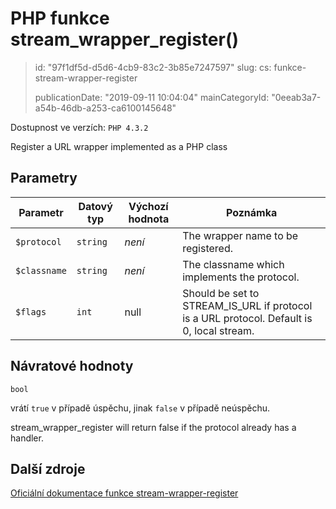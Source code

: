 PHP funkce stream_wrapper_register()
====================================

> id: "97f1df5d-d5d6-4cb9-83c2-3b85e7247597"
> slug:
> 	cs: funkce-stream-wrapper-register
>
> publicationDate: "2019-09-11 10:04:04"
> mainCategoryId: "0eeab3a7-a54b-46db-a253-ca6100145648"

Dostupnost ve verzích: `PHP 4.3.2`

Register a URL wrapper implemented as a PHP class


Parametry
--------------

| Parametr | Datový typ | Výchozí hodnota | Poznámka |
|-----|-----|-----|-----|
| `$protocol` | `string` | *není* | The wrapper name to be registered. |
| `$classname` | `string` | *není* | The classname which implements the protocol. |
| `$flags` | `int` | null | Should be set to STREAM_IS_URL if protocol is a URL protocol. Default is 0, local stream. |


Návratové hodnoty
----------------

`bool`

vrátí `true` v případě úspěchu, jinak `false` v případě neúspěchu.
</p>
<p>
stream_wrapper_register will return false if the
protocol already has a handler.

Další zdroje
------------

[Oficiální dokumentace funkce stream-wrapper-register](https://www.php.net/manual/en/function.stream-wrapper-register.php)
